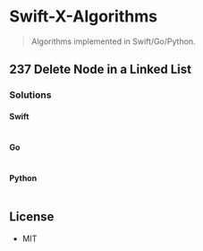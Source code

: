 # Swift-X-Algorithms

> Algorithms implemented in Swift/Go/Python.

## 237 Delete Node in a Linked List

### Solutions

#### Swift

```swift
```

#### Go

```go
```

#### Python

```python
```

## License

- MIT
